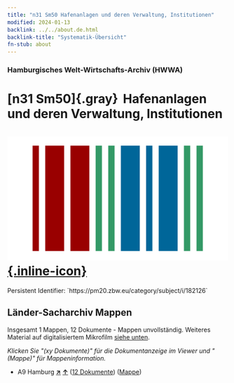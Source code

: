 ```yaml
---
title: "n31 Sm50 Hafenanlagen und deren Verwaltung, Institutionen"
modified: 2024-01-13
backlink: ../../about.de.html
backlink-title: "Systematik-Übersicht"
fn-stub: about
---
```


### Hamburgisches Welt-Wirtschafts-Archiv (HWWA)

# [n31 Sm50]{.gray}&#8201; Hafenanlagen und deren Verwaltung, Institutionen &#160; [![Wikidata](/images/Wikidata-logo.svg "Wikidata"){.inline-icon}](http://www.wikidata.org/entity/Q104711147)

<div class="hint">Persistent Identifier: `https://pm20.zbw.eu/category/subject/i/182126`</div>







## Länder-Sacharchiv Mappen






Insgesamt 1 Mappen, 12 Dokumente - Mappen unvollständig. Weiteres Material auf digitalisiertem Mikrofilm [siehe unten](#filmsections).

_Klicken Sie "(xy Dokumente)" für die Dokumentanzeige im Viewer und "(Mappe)" für Mappeninformation._



- A9 Hamburg [**&nearr;**](../../../geo/i/140905/about.de.html "Hamburg (alle Mappen)") [**&uarr;**](../../../geo/about.de.html#A9 "Ländersystematik") (<a href="https://pm20.zbw.eu/iiifview/folder/sh/140905,182126" title="über: Hamburg : Hafenanlagen und deren Verwaltung, Institutionen" target="_blank">12 Dokumente</a>) ([Mappe](../../../../folder/sh/1409xx/140905/1821xx/182126/about.de.html))



<a id="filmsections" />













